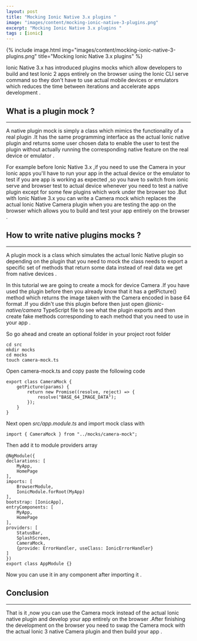 ```yaml
---
layout: post
title: "Mocking Ionic Native 3.x plugins "
image: "images/content/mocking-ionic-native-3-plugins.png"
excerpt: "Mocking Ionic Native 3.x plugins " 
tags : [ionic]
---
```



{% include image.html 
    img="images/content/mocking-ionic-native-3-plugins.png" 
    title="Mocking Ionic Native 3.x plugins" 
%}

Ionic Native 3.x has introduced plugins mocks which allow developers to build and test Ionic 2 apps entirely on the browser using the Ionic CLI
serve command so they don't have to use actual mobile devices or emulators which reduces the time between iterations and 
accelerate apps development .

What is a plugin mock ?
---------------------------
---------------------------

A native plugin mock is simply a class which mimics the functionality of a real plugin .It has the same programming interface 
as the actual Ionic native plugin and returns some user chosen data to enable the user to test the plugin without actually 
running the corresponding native feature on the real device or emulator .

For example before Ionic Native 3.x ,if you need to use the Camera in your Ionic apps you'll have to run your app in the 
actual device or the emulator to test if you are app is working as expected ,so you have to switch from ionic serve and 
browser test to actual device whenever you need to test a native plugin except for some few plugins which work under the browser
too .But with Ionic Native 3.x you can write a Camera mock which replaces the actual Ionic Native Camera plugin when you are testing 
the app on the browser which allows you to build and test your app entirely on the browser .

How to write native plugins mocks ?
------------------------------------
------------------------------------

A plugin mock is a  class which simulates the actual Ionic Native plugin so depending on the plugin that you need to 
mock the class needs to export a specific set of methods that return some data instead of real data we get from native 
devices .

In this tutorial we are going to create a mock for device Camera .If you have used the plugin before then you already know 
that it has a getPicture() method which returns the image taken with the Camera encoded in base 64 format .If you didn't use this plugin before 
then just open <em>@ionic-native/camera</em> TypeScript file to see what the plugin exports and then create fake methods 
corresponding to each method that you need to use in your app .

So go ahead and create an optional folder in your project root folder 

    cd src
    mkdir mocks 
    cd mocks 
    touch camera-mock.ts 

Open camera-mock.ts and copy paste the following code 

    export class CameraMock {
        getPicture(params) {
            return new Promise((resolve, reject) => {
                resolve("BASE_64_IMAGE_DATA");
            });
        }
    }

Next open <em>src/app.module.ts</em> and import mock class with 

    import { CameraMock } from "../mocks/camera-mock";

Then add it to module providers array 

    @NgModule({
    declarations: [
        MyApp,
        HomePage
    ],
    imports: [
        BrowserModule,
        IonicModule.forRoot(MyApp)
    ],
    bootstrap: [IonicApp],
    entryComponents: [
        MyApp,
        HomePage
    ],
    providers: [
        StatusBar,
        SplashScreen,
        CameraMock,
        {provide: ErrorHandler, useClass: IonicErrorHandler}
    ]
    })
    export class AppModule {}

Now you can use it in any component after importing it .

Conclusion
-------------
-------------

That is it ,now you can use the Camera mock instead of the actual Ionic native plugin and develop your app entirely on the 
browser .After finishing the development on the browser you need to swap the Camera mock with the actual Ionic 3 native 
Camera plugin and then build your app .





